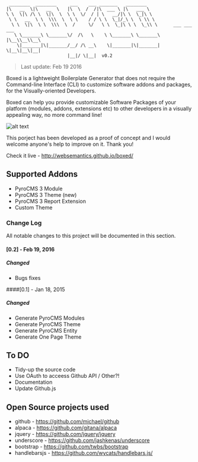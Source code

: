```
 ________  ________     ___    ___ _______   ________                          
|\   __  \|\   __  \   |\  \  /  /|\  ___ \ |\   ___ \                         
\ \  \|\ /\ \  \|\  \  \ \  \/  / | \   __/|\ \  \_|\ \                        
 \ \   __  \ \  \\\  \  \ \    / / \ \  \_|/_\ \  \ \\ \                       
  \ \  \|\  \ \  \\\  \  /     \/   \ \  \_|\ \ \  \_\\ \      ___ ___ ___     
   \ \_______\ \_______\/  /\   \    \ \_______\ \_______\    |\__\\__\\__\    
    \|_______|\|_______/__/ /\ __\    \|_______|\|_______|    \|__\|__\|__|    
                       |__|/ \|__|  v0.2                                           
```                                                                                                                          
> Last update: Feb 19 2016

Boxed is a lightweight Boilerplate Generator that does not require the Command-line Interface (CLI) to customize software addons and packages, for the Visually-oriented Developers.

Boxed can help you provide customizable Software Packages of your platform (modules, addons, extensions etc) to other developers in a visually appealing way, no more command line! 

![alt text](https://websemantics.github.io/boxed/img/boxed-logo.svg "Boxed Logo")

This porject has been developed as a proof of concept and I would welcome anyone's help to improve on it. Thank you!

Check it live - http://websemantics.github.io/boxed/

## Supported Addons

* PyroCMS 3 Module
* PyroCMS 3 Theme (new)
* PyroCMS 3 Report Extension
* Custom Theme

### Change Log
All notable changes to this project will be documented in this section.

#### [0.2] - Feb 19, 2016
##### Changed
- Bugs fixes

####[0.1] - Jan 18, 2015
##### Changed
- Generate PyroCMS Modules
- Generate PyroCMS Theme
- Generate PyroCMS Entity
- Generate One Page Theme

## To DO

* Tidy-up the source code
* Use OAuth to acceess Github API / Other?!
* Documentation
* Update Github.js

## Open Source projects used

* github - https://github.com/michael/github
* alpaca - https://github.com/gitana/alpaca
* jquery - https://github.com/jquery/jquery
* underscore - https://github.com/jashkenas/underscore
* bootstrap - https://github.com/twbs/bootstrap
* handlebarsjs - https://github.com/wycats/handlebars.js/
